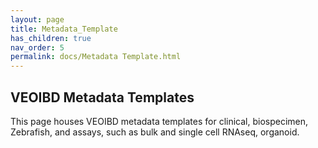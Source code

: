 ```yaml
--- 
layout: page 
title: Metadata_Template 
has_children: true 
nav_order: 5 
permalink: docs/Metadata Template.html 
---
```

## VEOIBD Metadata Templates

This page houses VEOIBD metadata templates for clinical, biospecimen, Zebrafish, and assays, such as bulk and single cell RNAseq, organoid. 
